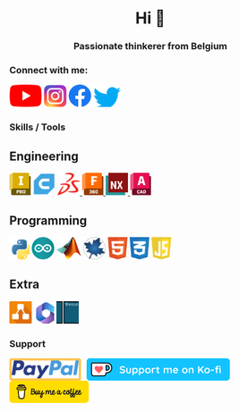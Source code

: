 <h1 align="center">Hi 👋</h1>
<h3 align="center">Passionate thinkerer from Belgium</h3>

<h3 align="left">Connect with me:</h3>
<p align="left">
    <a href="https://www.youtube.com/c/stijnsprojects" target="blank"><img src="youtube.svg" alt="youtube" style="height: 40px;"/></a>
    <a href="https://instagram.com/stijnsprojects" target="blank"><img src="instagram.svg" alt="instagram" style="max-height: 40px; max-width: 40px;"/></a>
    <a href="https://fb.com/stijnsprojects" target="blank"><img src="facebook.svg" alt="facebook" style="height: 40px;"/></a>
    <a href="https://twitter.com/stijnsprojects" target="blank"><img src="twitter.svg" alt="twitter" style="height: 40px;"/></a>
</p>

<h3 align="left">Skills / Tools</h3>
<h2 align="left">Engineering</h2>
<p align="left">
    <a href="https://www.autodesk.com/products/inventor" target="_blank" rel="noreferrer"> <img src="inventor.svg" alt="inventor" style="height: 40px;"/></a>
    <a href="https://ultimaker.com/software/ultimaker-cura" target="_blank" rel="noreferrer"> <img src="cura.svg" alt="cura" style="height: 40px;"/></a>
    <a href="https://www.solidworks.com/" target="_blank" rel="noreferrer"> <img src="solidworks.png" alt="solidworks" style="height: 40px;"/> </a>
    <a href="https://www.autodesk.com/products/fusion-360" target="_blank" rel="noreferrer"> <img src="fusion360.svg" alt="fusion360" style="height: 40px;"/> </a>
    <a href="https://www.plm.automation.siemens.com/global/en/products/nx/" target="_blank" rel="noreferrer"> <img src="nx.svg" alt="nx" style="height: 40px;"/> </a>
    <a href="https://www.autodesk.com/products/autocad" target="_blank" rel="noreferrer"> <img src="autocad.svg" alt="autocad" style="height: 40px;"/> </a>
</p>
<h2 align="left">Programming</h2>
<p align="left">
    <a href="https://www.python.org" target="_blank" rel="noreferrer"> <img src="python.svg" alt="python" style="height: 40px !important;"/></a> 
    <a href="https://www.arduino.cc/" target="_blank" rel="noreferrer"> <img src="arduino.svg" alt="arduino" style="height: 40px;"/></a>
    <a href="https://www.mathworks.com/" target="_blank" rel="noreferrer"> <img src="matlab.png" alt="matlab" style="height: 40px;"/></a> 
    <a href="https://www.maplesoft.com/products/Maple/" target="_blank" rel="noreferrer"> <img src="maple.svg" alt="maple" style="height: 40px;"/></a>
    <a href="https://www.w3.org/html/" target="_blank" rel="noreferrer"> <img src="html5.svg" alt="html5" style="height: 40px;"/></a>
    <a href="https://www.w3schools.com/css/" target="_blank" rel="noreferrer"> <img src="css3.svg" alt="css3" style="height: 40px;"/></a>
    <a href="https://developer.mozilla.org/en-US/docs/Web/JavaScript" target="_blank" rel="noreferrer"> <img src="javascript.svg" alt="javascript" style="height: 40px;"/></a>
</p>
<h2 align="left">Extra</h2>
<p align="left">
    <a href="https://app.diagrams.net" target="_blank" rel="noreferrer"> <img src="drawio.svg" alt="drawio" style="height: 40px !important;"/></a>
    <a href="https://www.office.com/" target="_blank" rel="noreferrer"> <img src="ms365.svg" alt="ms365" style="height: 40px;"/></a>
    <a href="https://shotcut.org/" target="_blank" rel="noreferrer"> <img src="shotcut.png" alt="shotcut" style="height: 40px;"/></a>
</p>

<h3 align="left">Support</h3>
<p>
    <a href="https://www.paypal.com/donate/?hosted_button_id=9RDTWTXFRXVKW" target="_blank" rel="noopener noreferrer"><img align="left" src="paypal.png" alt="paypal" style="height: 32px; border: 4px solid #fec453; border-radius: 4px; background-color: #fec453; margin-right: 10px;"></a>
    <a href="https://ko-fi.com/stijnsprojects" target="_blank" rel="noopener noreferrer"><img align="left" src="kofi.png" alt="kofi" style="height: 40px; margin-right: 10px;"></a>
    <a href="https://www.buymeacoffee.com/stijnsprojects" target="_blank" rel="noopener noreferrer"><img align="left" src="buymeacoffee.png" alt="buymeacoffee" style="height: 40px !important;"></a>
</p>
<br><br>
